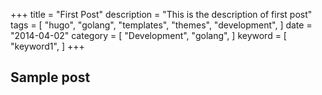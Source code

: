 +++
title = "First Post"
description = "This is the description of first post"
tags = [
    "hugo",
    "golang",
    "templates",
    "themes",
    "development",
]
date = "2014-04-02"
category = [
    "Development",
    "golang",
]
keyword = [
    "keyword1",
]
+++

## Sample post